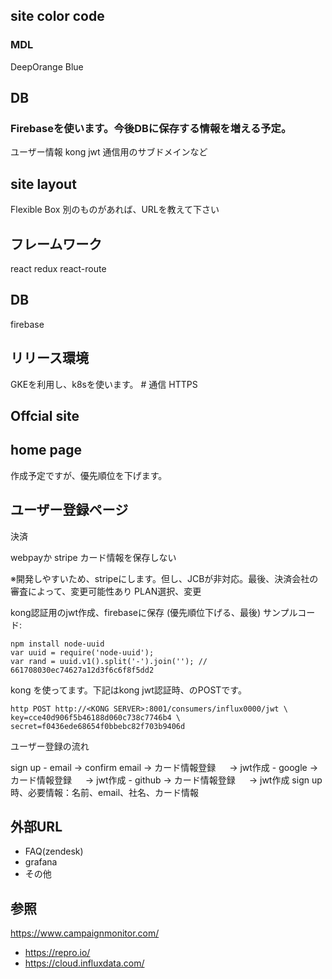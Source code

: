 ## site color code

### MDL

DeepOrange
Blue

## DB

### Firebaseを使います。今後DBに保存する情報を増える予定。

ユーザー情報
kong jwt
通信用のサブドメインなど


## site layout

Flexible Box
別のものがあれば、URLを教えて下さい

## フレームワーク

react
redux
react-route 

## DB

firebase 

## リリース環境

GKEを利用し、k8sを使います。 # 通信 HTTPS


## Offcial site

## home page

作成予定ですが、優先順位を下げます。

## ユーザー登録ページ

決済

webpayか
stripe
カード情報を保存しない

※開発しやすいため、stripeにします。但し、JCBが非対応。最後、決済会社の審査によって、変更可能性あり
PLAN選択、変更

kong認証用のjwt作成、firebaseに保存 (優先順位下げる、最後)
サンプルコード:

```
npm install node-uuid
var uuid = require('node-uuid');
var rand = uuid.v1().split('-').join(''); // 661708030ec74627a12d3f6c6f8f5dd2
```

kong を使ってます。下記はkong jwt認証時、のPOSTです。

```
http POST http://<KONG SERVER>:8001/consumers/influx0000/jwt \
key=cce40d906f5b46188d060c738c7746b4 \
secret=f0436ede68654f0bbebc82f703b9406d
```

ユーザー登録の流れ

sign up
    - email -> confirm email    ->    カード情報登録 　  -> jwt作成
    - google                              ->    カード情報登録   　  -> jwt作成
    - github                              ->    カード情報登録   　  -> jwt作成
sign up時、必要情報：名前、email、社名、カード情報

## 外部URL

- FAQ(zendesk)
- grafana
- その他

## 参照

https://www.campaignmonitor.com/

- https://repro.io/
- https://cloud.influxdata.com/
